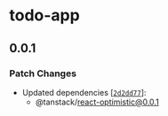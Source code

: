 # todo-app

## 0.0.1

### Patch Changes

- Updated dependencies [[`2d2dd77`](https://github.com/TanStack/optimistic/commit/2d2dd7743f715ffefaeee8e8d11173b751c7043b)]:
  - @tanstack/react-optimistic@0.0.1
